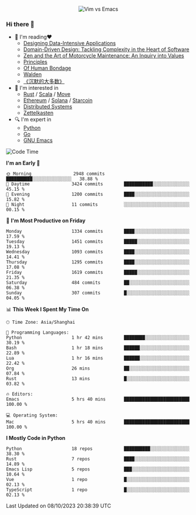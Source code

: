 <p align="center">
    <img src="https://gist.githubusercontent.com/coldnight/e696baffb094e71c96cb302118878eae/raw/40ea5053a6f66cc65f90f437e4173497da225958/banner.gif" alt="Vim vs Emacs" />
</p>

### Hi there 👋

- 📖 I'm reading❤️
    + [Designing Data-Intensive Applications](https://www.oreilly.com/library/view/designing-data-intensive-applications/9781491903063/)
    + [Domain-Driven Design: Tackling Complexity in the Heart of Software](https://www.dddcommunity.org/book/evans_2003/)
    + [Zen and the Art of Motorcycle Maintenance: An Inquiry into Values](https://en.wikipedia.org/wiki/Zen_and_the_Art_of_Motorcycle_Maintenance)
    + [Principles](https://www.principles.com/)
    + [Of Human Bondage](https://en.wikipedia.org/wiki/Of_Human_Bondage)
    + [Walden](https://en.wikipedia.org/wiki/Walden)
    + [《沉默的大多数》](https://en.wikipedia.org/wiki/Silent_majority)
- 🌱 I'm interested in
    + [Rust](https://www.rust-lang.org/) / [Scala](https://www.scala-lang.org/) / [Move](https://github.com/move-language/move/)
    + [Ethereum](https://ethereum.org/en/) / [Solana](https://solana.com/) / [Starcoin](https://github.com/starcoinorg/starcoin)
	+ [Distributed Systems](https://www.linuxzen.com/notes/topics/20200320174417_%E5%88%86%E5%B8%83%E5%BC%8F/)
	+ [Zettelkasten](https://www.linuxzen.com/notes/notes/20220120080920-slip_box/)
- 🔍 I'm expert in
    + [Python](https://www.python.org/)
    + [Go](https://go.dev/)
    + [GNU Emacs](https://www.gnu.org/software/emacs/)

<!--START_SECTION:waka-->
![Code Time](http://img.shields.io/badge/Code%20Time-2%2C407%20hrs%2033%20mins-blue)

**I'm an Early 🐤** 

```text
🌞 Morning                2948 commits        ██████████░░░░░░░░░░░░░░░   38.88 % 
🌆 Daytime                3424 commits        ███████████░░░░░░░░░░░░░░   45.15 % 
🌃 Evening                1200 commits        ████░░░░░░░░░░░░░░░░░░░░░   15.82 % 
🌙 Night                  11 commits          ░░░░░░░░░░░░░░░░░░░░░░░░░   00.15 % 
```
📅 **I'm Most Productive on Friday** 

```text
Monday                   1334 commits        ████░░░░░░░░░░░░░░░░░░░░░   17.59 % 
Tuesday                  1451 commits        █████░░░░░░░░░░░░░░░░░░░░   19.13 % 
Wednesday                1093 commits        ████░░░░░░░░░░░░░░░░░░░░░   14.41 % 
Thursday                 1295 commits        ████░░░░░░░░░░░░░░░░░░░░░   17.08 % 
Friday                   1619 commits        █████░░░░░░░░░░░░░░░░░░░░   21.35 % 
Saturday                 484 commits         ██░░░░░░░░░░░░░░░░░░░░░░░   06.38 % 
Sunday                   307 commits         █░░░░░░░░░░░░░░░░░░░░░░░░   04.05 % 
```


📊 **This Week I Spent My Time On** 

```text
🕑︎ Time Zone: Asia/Shanghai

💬 Programming Languages: 
Python                   1 hr 42 mins        ████████░░░░░░░░░░░░░░░░░   30.19 % 
Bash                     1 hr 18 mins        ██████░░░░░░░░░░░░░░░░░░░   22.89 % 
Lua                      1 hr 16 mins        ██████░░░░░░░░░░░░░░░░░░░   22.42 % 
Org                      26 mins             ██░░░░░░░░░░░░░░░░░░░░░░░   07.84 % 
Rust                     13 mins             █░░░░░░░░░░░░░░░░░░░░░░░░   03.82 % 

🔥 Editors: 
Emacs                    5 hrs 40 mins       █████████████████████████   100.00 % 

💻 Operating System: 
Mac                      5 hrs 40 mins       █████████████████████████   100.00 % 
```

**I Mostly Code in Python** 

```text
Python                   18 repos            ██████████░░░░░░░░░░░░░░░   38.30 % 
Rust                     7 repos             ████░░░░░░░░░░░░░░░░░░░░░   14.89 % 
Emacs Lisp               5 repos             ███░░░░░░░░░░░░░░░░░░░░░░   10.64 % 
Vue                      1 repo              █░░░░░░░░░░░░░░░░░░░░░░░░   02.13 % 
TypeScript               1 repo              █░░░░░░░░░░░░░░░░░░░░░░░░   02.13 % 
```




 Last Updated on 08/10/2023 20:38:39 UTC
<!--END_SECTION:waka-->
